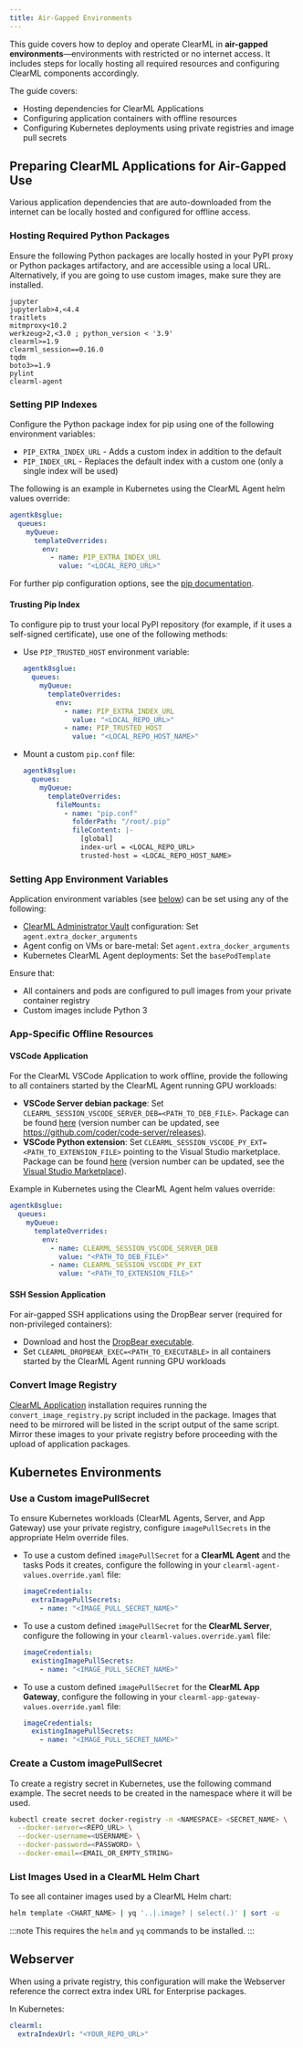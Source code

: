 ```yaml
---
title: Air-Gapped Environments
---
```


This guide covers how to deploy and operate ClearML in **air-gapped environments**—environments with restricted or no 
internet access. It includes steps for locally hosting all required resources and configuring ClearML components accordingly.

The guide covers:

- Hosting dependencies for ClearML Applications
- Configuring application containers with offline resources
- Configuring Kubernetes deployments using private registries and image pull secrets

## Preparing ClearML Applications for Air-Gapped Use

Various application dependencies that are auto-downloaded from the internet can be locally hosted and configured for offline access.

### Hosting Required Python Packages

Ensure the following Python packages are locally hosted in your PyPI proxy or Python packages artifactory, and are
accessible using a local URL. Alternatively, if you are going to use custom images, make sure they are installed.

```requirements
jupyter
jupyterlab>4,<4.4
traitlets
mitmproxy<10.2
werkzeug>2,<3.0 ; python_version < '3.9'
clearml>=1.9
clearml_session==0.16.0
tqdm
boto3>=1.9
pylint
clearml-agent
```


### Setting PIP Indexes

Configure the Python package index for pip using one of the following environment variables:
* `PIP_EXTRA_INDEX_URL` - Adds a custom index in addition to the default
* `PIP_INDEX_URL` - Replaces the default index with a custom one (only a single index will be used)

The following is an example in Kubernetes using the ClearML Agent helm values override:

```yaml
agentk8sglue:
  queues:
    myQueue:
      templateOverrides:
        env:
          - name: PIP_EXTRA_INDEX_URL
            value: "<LOCAL_REPO_URL>"
```

For further pip configuration options, see the [pip documentation](https://pip.pypa.io/en/latest/cli/pip_install/#options). 

#### Trusting Pip Index
To configure pip to trust your local PyPI repository (for example, if it uses a self-signed certificate), use one of the 
following methods:

* Use `PIP_TRUSTED_HOST` environment variable:

  ```yaml
  agentk8sglue:
    queues:
      myQueue:
        templateOverrides:
          env:
            - name: PIP_EXTRA_INDEX_URL
              value: "<LOCAL_REPO_URL>"
            - name: PIP_TRUSTED_HOST
              value: "<LOCAL_REPO_HOST_NAME>"
  ```

* Mount a custom `pip.conf` file:

  ```yaml
  agentk8sglue:
    queues:
      myQueue:
        templateOverrides:
          fileMounts:
            - name: "pip.conf"
              folderPath: "/root/.pip"
              fileContent: |-
                [global]
                index-url = <LOCAL_REPO_URL>
                trusted-host = <LOCAL_REPO_HOST_NAME>
  ```

### Setting App Environment Variables


Application environment variables (see [below](#app-specific-offline-resources)) can be set using any of the following:

- [ClearML Administrator Vault](../../webapp/settings/webapp_settings_admin_vaults.md) configuration: Set `agent.extra_docker_arguments`
- Agent config on VMs or bare-metal: Set `agent.extra_docker_arguments`
- Kubernetes ClearML Agent deployments: Set the `basePodTemplate`

Ensure that:

* All containers and pods are configured to pull images from your private container registry
* Custom images include Python 3


### App-Specific Offline Resources

#### VSCode Application 

For the ClearML VSCode Application to work offline, provide the following to all containers started by the ClearML Agent 
running GPU workloads:

- **VSCode Server debian package**: Set `CLEARML_SESSION_VSCODE_SERVER_DEB=<PATH_TO_DEB_FILE>`. Package can be found [here](https://github.com/coder/code-server/releases/download/v4.96.2/code-server_4.96.2_amd64.deb) 
(version number can be updated, see https://github.com/coder/code-server/releases).
- **VSCode Python extension**: Set `CLEARML_SESSION_VSCODE_PY_EXT=<PATH_TO_EXTENSION_FILE>` pointing to the Visual Studio 
  marketplace. Package can be found [here](https://marketplace.visualstudio.com/_apis/public/gallery/publishers/ms-python/vsextensions/python/2022.12.0/vspackage) 
  (version number can be updated, see the [Visual Studio Marketplace](https://marketplace.visualstudio.com/items?itemName=ms-python.python)).

Example in Kubernetes using the ClearML Agent helm values override:

```yaml
agentk8sglue:
  queues:
    myQueue:
      templateOverrides:
        env:
          - name: CLEARML_SESSION_VSCODE_SERVER_DEB
            value: "<PATH_TO_DEB_FILE>"
          - name: CLEARML_SESSION_VSCODE_PY_EXT
            value: "<PATH_TO_EXTENSION_FILE>"
```

#### SSH Session Application

For air-gapped SSH applications using the DropBear server (required for non-privileged containers):
* Download and host the [DropBear executable](https://github.com/allegroai/dropbear/releases/download/DROPBEAR_CLEARML_2023.02/dropbearmulti). 
* Set `CLEARML_DROPBEAR_EXEC=<PATH_TO_EXECUTABLE>` in all containers started by the ClearML Agent running GPU workloads


### Convert Image Registry

[ClearML Application](apps_k8s.md) installation requires running the `convert_image_registry.py` script
included in the package. Images that need to be mirrored will be listed in the script output of the same script. Mirror these images
to your private registry before proceeding 
with the upload of application packages.

## Kubernetes Environments

### Use a Custom imagePullSecret

To ensure Kubernetes workloads (ClearML Agents, Server, and App Gateway) use your private registry, configure `imagePullSecrets` 
in the appropriate Helm override files.

* To use a custom defined `imagePullSecret` for a **ClearML Agent** and the tasks Pods it creates, configure the following 
  in your `clearml-agent-values.override.yaml` file:

  ```yaml
  imageCredentials:
    extraImagePullSecrets:
      - name: "<IMAGE_PULL_SECRET_NAME>"
  ```

* To use a custom defined `imagePullSecret` for the **ClearML Server**, configure the following in your `clearml-values.override.yaml` file:

  ```yaml
  imageCredentials:
    existingImagePullSecrets:
      - name: "<IMAGE_PULL_SECRET_NAME>"
  ```

* To use a custom defined `imagePullSecret` for the **ClearML App Gateway**, configure the following in your `clearml-app-gateway-values.override.yaml` file:

  ```yaml
  imageCredentials:
    existingImagePullSecrets:
      - name: "<IMAGE_PULL_SECRET_NAME>"
  ```

### Create a Custom imagePullSecret

To create a registry secret in Kubernetes, use the following command example. The secret needs to be created in the namespace where it will be used.

```bash
kubectl create secret docker-registry -n <NAMESPACE> <SECRET_NAME> \
  --docker-server=<REPO_URL> \
  --docker-username=<USERNAME> \
  --docker-password=<PASSWORD> \
  --docker-email=<EMAIL_OR_EMPTY_STRING>
```

### List Images Used in a ClearML Helm Chart

To see all container images used by a ClearML Helm chart:

```bash
helm template <CHART_NAME> | yq '..|.image? | select(.)' | sort -u
```


:::note
This requires the `helm` and `yq` commands to be installed.
:::

## Webserver

When using a private registry, this configuration will make the Webserver reference the correct extra index URL for 
Enterprise packages.

In Kubernetes:

```yaml
clearml:
  extraIndexUrl: "<YOUR_REPO_URL>"
```
